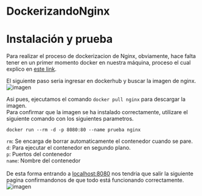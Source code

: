 # DockerizandoNginx

# Instalación y prueba
Para realizar el proceso de dockerizacion de Nginx, obviamente, hace falta tener en un primer momento docker en nuestra máquina, proceso el cual explico en [este link](https://github.com/FranAM1/InstalacionDocker).

El siguiente paso seria ingresar en dockerhub y buscar la imagen de nginx.
![imagen](https://user-images.githubusercontent.com/91600940/168483065-f8de56f7-3f2e-411d-b644-dc8b0083e9a6.png)

Asi pues, ejecutamos el comando ```docker pull nginx``` para descargar la imagen. <br>
Para confirmar que la imagen se ha instalado correctamente, utilizare el siguiente comando con los siguientes parametros.
```
docker run --rm -d -p 8080:80 --name prueba nginx
```

```rm```: Se encarga de borrar automaticamente el contenedor cuando se pare. <br>
```d```: Para ejecutar el contenedor en segundo plano. <br>
```p```: Puertos del contenedor <br>
```name```: Nombre del contenedor <br> <br>
De esta forma entrando a [localhost:8080](http://localhost:8080/) nos tendria que salir la siguiente pagina confirmandonos de que todo está funcionando correctamente.
![imagen](https://user-images.githubusercontent.com/91600940/168485888-a5c402ac-8b6e-44cb-89dd-19463000a64c.png)
